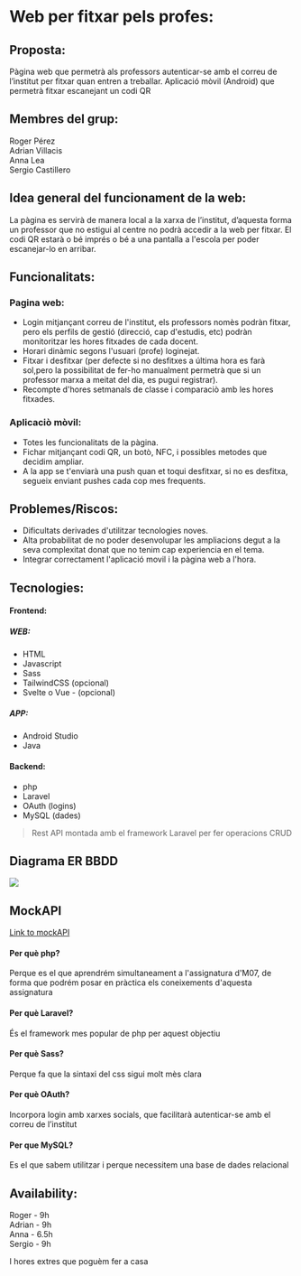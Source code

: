 # Web per fitxar pels profes:
## Proposta:
Pàgina web que permetrà als professors autenticar-se amb el correu de l’institut per fitxar quan entren a treballar.
Aplicació mòvil (Android) que permetrà fitxar escanejant un codi QR

## Membres del grup:
Roger Pérez  
Adrian Villacis  
Anna Lea  
Sergio Castillero  

## Idea general del funcionament de la web:
La pàgina es servirà de manera local a la xarxa de l’institut, d’aquesta forma un professor que no estigui al centre no podrà accedir a la web per fitxar. 
El codi QR estarà o bé imprés o bé a una pantalla a l'escola per poder escanejar-lo en arribar.

## Funcionalitats:
### Pagina web: 
* Login mitjançant correu de l'institut, els professors nomès podràn fitxar, pero els perfils de gestió (direcció, cap d'estudis, etc) podràn monitoritzar les hores fitxades de cada docent.
* Horari dinàmic segons l'usuari (profe) loginejat.  
* Fitxar i desfitxar (per defecte si no desfitxes a última hora es farà sol,pero la possibilitat de fer-ho manualment permetrà que si un professor marxa a meitat del dia, es pugui registrar).
* Recompte d'hores setmanals de classe i comparaciò amb les hores fitxades.
### Aplicaciò mòvil: 
* Totes les funcionalitats de la pàgina.
* Fichar mitjançant codi QR, un botò, NFC, i possibles metodes que decidim ampliar.
* A la app se t'enviarà una push quan et toqui desfitxar, si no es desfitxa, segueix enviant pushes cada cop mes frequents. 

## Problemes/Riscos:
* Dificultats derivades d'utilitzar tecnologies noves.
* Alta probabilitat de no poder desenvolupar les ampliacions degut a la seva complexitat donat que no tenim cap experiencia en el tema.
* Integrar correctament l'aplicació movil i la pàgina web a l'hora.

## Tecnologies:
#### Frontend:
##### WEB:
* HTML
* Javascript
* Sass
* TailwindCSS (opcional)
* Svelte o Vue - (opcional)
##### APP: 
* Android Studio
* Java

#### Backend:
* php
* Laravel
* OAuth (logins)
* MySQL (dades)
> Rest API montada amb el framework Laravel per fer operacions CRUD

## Diagrama ER BBDD
![](https://i.imgur.com/2rfGsZV.png)

## MockAPI
[Link to mockAPI](https://https://jauth.docs.apiary.io)

#### Per què php?
Perque es el que aprendrém simultaneament a l'assignatura d'M07, de forma que podrém posar en pràctica els coneixements d'aquesta assignatura
#### Per què Laravel?
És el framework mes popular de php per aquest objectiu
#### Per què Sass?
Perque fa que la sintaxi del css sigui molt mès clara
#### Per què OAuth?
Incorpora login amb xarxes socials, que facilitarà autenticar-se amb el correu de l’institut
#### Per que MySQL?
Es el que sabem utilitzar i perque necessitem una base de dades relacional


## Availability:
Roger - 9h  
Adrian - 9h  
Anna - 6.5h  
Sergio - 9h

I hores extres que poguèm fer a casa
